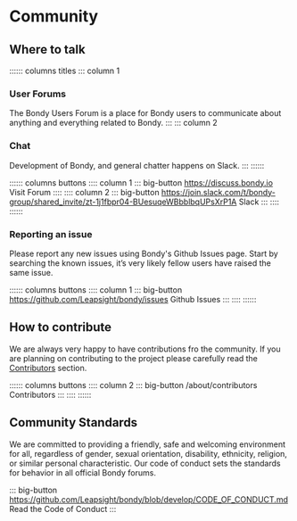 
# Community

## Where to talk

:::::: columns titles
::: column 1
### User Forums
The Bondy Users Forum is a place for Bondy users to communicate about anything and everything related to Bondy.
:::
::: column 2
### Chat
Development of Bondy, and general chatter happens on Slack.
:::
::::::

:::::: columns buttons
:::: column 1
::: big-button https://discuss.bondy.io
Visit Forum
::::
:::: column 2
::: big-button https://join.slack.com/t/bondy-group/shared_invite/zt-1j1fbpr04-BUesuqeWBbblbqUPsXrP1A
Slack
:::
::::
::::::

### Reporting an issue
Please report any new issues using Bondy's Github Issues page. Start by searching the known issues, it’s very likely fellow users have raised the same issue.

:::::: columns buttons
:::: column 1
::: big-button https://github.com/Leapsight/bondy/issues
Github Issues
:::
::::
::::::

## How to contribute
We are always very happy to have contributions fro the community. If you are planning on contributing to the project please carefully read the [Contributors](/about/contributors) section.

:::::: columns buttons
:::: column 2
::: big-button /about/contributors
Contributors
:::
::::
::::::



## Community Standards

We are committed to providing a friendly, safe and welcoming environment for all, regardless of gender, sexual orientation, disability, ethnicity, religion, or similar personal characteristic. Our code of conduct sets the standards for behavior in all official Bondy forums.

<!-- If you feel you have been or are being harassed or made uncomfortable by a community member, please contact any of the Bondy Moderation Team immediately. Whether you are a regular contributor or a newcomer, we care about making the community a safe space for you. -->

::: big-button https://github.com/Leapsight/bondy/blob/develop/CODE_OF_CONDUCT.md
Read the Code of Conduct
:::

